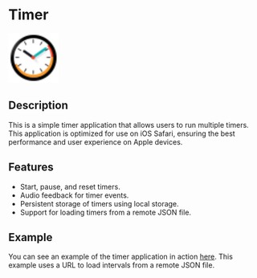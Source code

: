 # Timer

<img src="public/favicon.svg" alt="Timer" width="100"/>

## Description

This is a simple timer application that allows users to run multiple timers.
This application is optimized for use on iOS Safari, ensuring the best performance and user experience on Apple devices.

## Features

- Start, pause, and reset timers.
- Audio feedback for timer events.
- Persistent storage of timers using local storage.
- Support for loading timers from a remote JSON file.

## Example

You can see an example of the timer application in action [here](https://rustamyusupov.github.io/timer/?url=https://raw.githubusercontent.com/rustamyusupov/timer/refs/heads/main/example.json). This example uses a URL to load intervals from a remote JSON file.
